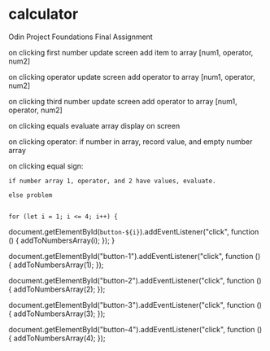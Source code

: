 # calculator
Odin Project Foundations Final Assignment

on clicking first number
    update screen
    add item to array [num1, operator, num2]

on clicking operator
    update screen
    add operator to array [num1, operator, num2]

on clicking third number 
    update screen
    add operator to array [num1, operator, num2]

on clicking equals
    evaluate array
    display on screen


on clicking operator: 
    if number in array, record value, and empty number array

on clicking equal sign:

    if number array 1, operator, and 2 have values, evaluate.

    else problem


    for (let i = 1; i <= 4; i++) {
  document.getElementById(`button-${i}`).addEventListener("click", function () {
    addToNumbersArray(i);
  });
}


document.getElementById("button-1").addEventListener("click", function () {
  addToNumbersArray(1);
});

document.getElementById("button-2").addEventListener("click", function () {
  addToNumbersArray(2);
});

document.getElementById("button-3").addEventListener("click", function () {
    addToNumbersArray(3);
  });
  
  document.getElementById("button-4").addEventListener("click", function () {
    addToNumbersArray(4);
  });
